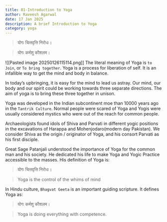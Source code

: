 ```yaml
---
title: 01-Introduction to Yoga
author: Raveesh Agarwal
date: 17 Jan 2025
description: A brief Introduction to Yoga
category: yoga
---
```

>योगः चित्तवृत्ति निरोधः।

>योगः कर्मशु कौशलम।

![[Pasted image 20250126115114.png]]
The literal meaning of Yoga is `to Join`, or `To bring together`.
Yoga is a process for liberation of self. It is an infallible way to get the mind and body in balance.

In today’s upbringing, it is easy for the mind to lead us astray. Our mind, our body and our spirit could be working towards three separate directions. The aim of yoga is to bring these three together in unison.

Yoga was developed in the Indian subcontinent moe than 10000 years ago in the `Tantrik Culture`. Normal people were scared of Yoga and Yogis were usually considered mystics who were out of the reach for common people.

Archaeologists found idols of Shiva and Parvati in different yogic positions in the excavations of Harappa and Mohenjodaro(modern day Pakistan). We consider Shiva as the origin / originator of Yoga, and his consort Parvati as his first disciple.

Great Sage Patanjali understood the importance of Yoga for the common man and his society. He dedicated his life to make Yoga and Yogic Practice accessible to the masses. 
His definition of Yoga is:

>योगः चित्तवृत्ति निरोधः।

>Yoga is the control of the whims of mind

In Hindu culture, `Bhagvat Geeta` is an important guiding scripture. It defines Yoga as:

>योगः कर्मशु कौशलम।

> Yoga is doing everything with competence.

